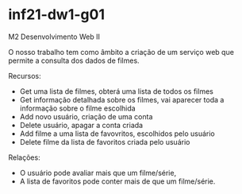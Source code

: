 # inf21-dw1-g01
M2 Desenvolvimento Web II

O nosso trabalho tem como âmbito a criação de um serviço web que permite a consulta dos dados de filmes.

Recursos:
- Get uma lista de filmes, obterá uma lista de todos os filmes
- Get informação detalhada sobre os filmes, vai aparecer toda a informação sobre o filme escolhida
- Add novo usuário, criação de uma conta 
- Delete usuário, apagar a conta criada
- Add filme a uma lista de favovritos, escolhidos pelo usuário 
- Delete filme da lista de favoritos criada pelo usuário

Relações:
- O usuário pode avaliar mais que um filme/série,
- A lista de favoritos pode conter mais de que um filme/série.
